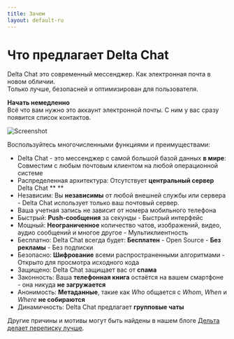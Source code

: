```yaml
---
title: Зачем
layout: default-ru
---
```




<!-- GENERATED FILE -- DO NOT EDIT -->



# Что предлагает Delta Chat

Delta Chat это современный мессенджер. Как электронная почта в новом обличии. <br>Только лучше, безопасней и оптимизирован для пользователя.

**Начать немедленно** <br> Всё что вам нужно это аккаунт электронной почты. С ним у вас сразу появится список контактов.

![Screenshot](../assets/features/start-img4.png)

Воспользуйтесь многочисленными функциями и преимуществами:

- Delta Chat - это мессенджер с самой большой базой данных **в мире**: Совместим с любым почтовым клиентом на любой операционной системе
- Распределенная архитектура: Отсутствует **центральный сервер** Delta Chat ** **
- Независим: Вы **независимы** от любой внешней службы или сервера - Delta Chat использует только ваш почтовый сервер.
- Ваша учетная запись не зависит от номера мобильного телефона
- Быстрый: **Push-сообщения** за секунды - Быстрый интерфейс
- Мощный: **Неограниченное** количество чатов, изображений, видео, аудио сообщений и многое другое - Мультиклиентность
- Бесплатно: Delta Chat всегда будет: **Бесплатен** - Open Source - **Без рекламы** - Без подписки
- Безопасно: **Шифрование** всеми распространенными алгоритмами - Открыто для просмотра исходного кода
- Защищено: Delta Chat защищает вас от **спама**
- Законность: Ваша **телефонная книга** остаётся на вашем смартфоне - она ​​никуда **не загружается**
- Анонимость: **Метаданные**, такие как _Who_ общается с _Whom_, _When_ и _Where_ **не собираются**
- Динамичность: Delta Chat предлагает **групповые чаты**


Другие причины и мотивы могут быть найдены в нашем блоге [Дельта делает переписку лучше](https://delta.chat/en/2017-05-31-delta-makes-chatting-better).
